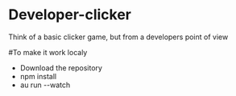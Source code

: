 # Developer-clicker
Think of a basic clicker game, but from a developers point of view

#To make it work localy
- Download the repository
- npm install
- au run --watch
